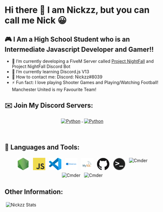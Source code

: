 # Hi there 👋 I am Nickzz, but you can call me Nick 😀

## 🎮 I Am a High School Student who is an Intermediate Javascript Developer and Gamer!!

- 🔭 I’m currently developing a FiveM Server called [Project NightFall](https://discord.gg/wbMUZaMVbE/) and Project NightFall Discord Bot
- 🌱 I’m currently learning Discord.js V13
- 💬 How to contact me: Discord: Nickzz#8039
- ⚡ Fun fact: I love playing Shooter Games and Playing/Watching Football! Manchester United is my Favourite Team!

## ✉️ Join My Discord Servers:


<p align="center">
 <a href="https://discord.gg/wbMUZaMVbE" target="_blank" rel="noopener noreferrer"> <img src="https://cdn.discordapp.com/attachments/871366068273291274/885102257744543765/NFRPportalLogover3.png" alt="Python" height="40" style="vertical-align:top; margin:4px"> </a>
 <a href="https://dsc.gg/nickzzmods" target="_blank" rel="noopener noreferrer"> <img src="https://cdn.discordapp.com/attachments/870907079337066496/888393470090293328/final_61428f9e79ef8a004d114d72_734378.gif" alt="Python" height="40" style="vertical-align:top; margin:4px"></a>
</p>

<br />

## 🧰 Languages and Tools:
<p align="center">
<img src="https://raw.githubusercontent.com/github/explore/80688e429a7d4ef2fca1e82350fe8e3517d3494d/topics/nodejs/nodejs.png" alt="Python" height="40" style="vertical-align:top; margin:4px">
<img src="https://raw.githubusercontent.com/github/explore/80688e429a7d4ef2fca1e82350fe8e3517d3494d/topics/javascript/javascript.png" alt="Javascript" height="40" style="vertical-align:top; margin:4px">
<img src="https://raw.githubusercontent.com/github/explore/80688e429a7d4ef2fca1e82350fe8e3517d3494d/topics/visual-studio-code/visual-studio-code.png" alt="VS Code" height="40" style="vertical-align:top; margin:4px">
 <img src="https://raw.githubusercontent.com/github/explore/80688e429a7d4ef2fca1e82350fe8e3517d3494d/topics/windows/windows.png" alt="Microsoft Windows 10" height="40" style="vertical-align:top; margin:4px">
  <img src="https://raw.githubusercontent.com/github/explore/80688e429a7d4ef2fca1e82350fe8e3517d3494d/topics/mysql/mysql.png" alt="MySQL" height="40" style="vertical-align:top; margin:4px">
   <img src="https://raw.githubusercontent.com/github/explore/78df643247d429f6cc873026c0622819ad797942/topics/github/github.png" alt="GitHub" height="40" style="vertical-align:top; margin:4px">
 <img src="https://raw.githubusercontent.com/github/explore/80688e429a7d4ef2fca1e82350fe8e3517d3494d/topics/terminal/terminal.png" alt="Terminal" height="40" style="vertical-align:top; margin:4px">
 <img src="https://avatars.githubusercontent.com/u/11646750?s=280&v=4" alt="Cmder" height="40" style="vertical-align:top; margin:4px">
 <img src="https://cdn.opsmatters.com/sites/default/files/logos/pm2-thumb.png" alt="Cmder" height="40" style="vertical-align:top; margin:4px">
 <img src="https://discordjs.guide/meta-image.png" alt="Cmder" height="40" style="vertical-align:top; margin:4px">
</p>

## Other Information:

<img src="https://github-readme-stats.vercel.app/api?username=NickzzDev&show_icons=true" alt="Nickzz Stats" height="400" style="vertical-align:left; margin:4px">
